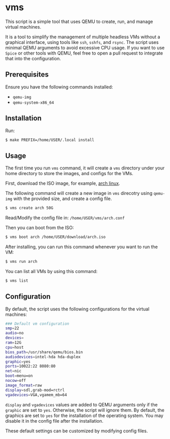 # vms

This script is a simple tool that uses QEMU to create, run, and manage virtual
machines.

It is a tool to simplify the management of multiple headless VMs without a
graphical interface, using tools like `ssh`, `sshfs`, and `rsync`. The script
uses minimal QEMU arguments to avoid excessive CPU usage. If you want to use 
`Spice` or other tools with QEMU, feel free to open a pull request to integrate
that into the configuration.

## Prerequisites

Ensure you have the following commands installed:

- `qemu-img`
- `qemu-system-x86_64`

## Installation

Run:

```sh
$ make PREFIX=/home/USER/.local install  
```

## Usage

The first time you run `vms` command, it will create a `vms` directory under
your home directory to store the images, and configs for the VMs.

First, download the ISO image, for example, [arch linux](https://archlinux.org/download/). 

The following command will create a new image in `vms` direcotry using `qemu-img`
with the provided size, and create a config file.


```sh
$ vms create arch 50G 
```

Read/Modify the config file in: `/home/USER/vms/arch.conf`

Then you can boot from the ISO:

```sh
$ vms boot arch /home/USER/download/arch.iso
```

After installing, you can run this command whenever you want to run the VM:

```sh
$ vms run arch 
```

You can list all VMs by using this command:

```sh
$ vms list 
```

## Configuration

By default, the script uses the following configurations for the virtual
machines:

```sh
### Default vm configuration
smp=22
audio=no
devices=
ram=12G
cpu=host
bios_path=/usr/share/qemu/bios.bin
audiodevices=intel-hda hda-duplex
graphic=yes
ports=10022:22 8080:80
net=nic
boot=menu=on
nocow=off
image_format=raw
display=sdl,grab-mod=rctrl
vgadevices=VGA,vgamem_mb=64
```

`display` and `vgadevices` values are added to QEMU arguments only if the
`graphic` are set to `yes`. Otherwise, the script will ignore them. By default,
the graphics are set to `yes` for the installation of the operating system. You
may disable it in the config file after the installation.

These default settings can be customized by modifying config files.
